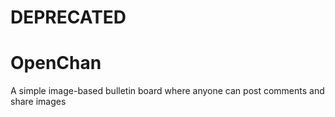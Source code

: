 # DEPRECATED

# OpenChan

A simple image-based bulletin board where anyone can post comments and share images
